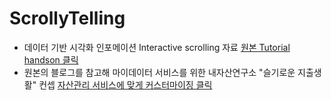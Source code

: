 # ScrollyTelling

* 데이터 기반 시각화 인포메이션 Interactive scrolling 자료 [원본 Tutorial handson 클릭](https://towardsdatascience.com/how-i-created-an-interactive-scrolling-visualisation-with-d3-js-and-how-you-can-too-e116372e2c73)
* 원본의 블로그를 참고해 마이데이터 서비스를 위한 내자산연구소 "슬기로운 지출생활" 컨셉 [자산관리 서비스에 맞게 커스터마이징 클릭](https://arnorfati.github.io/data-visualisation-with-d3/)
